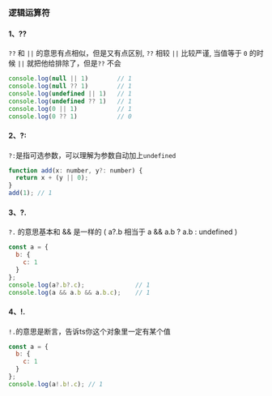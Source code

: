 ### 逻辑运算符

#### 1、??

`??` 和 `||` 的意思有点相似，但是又有点区别, `??` 相较 `||` 比较严谨, 当值等于 `0` 的时候 `||` 就把他给排除了，但是`??` 不会

```js
console.log(null || 1)        // 1
console.log(null ?? 1)        // 1
console.log(undefined || 1)   // 1
console.log(undefined ?? 1)   // 1
console.log(0 || 1)           // 1
console.log(0 ?? 1)           // 0
```

#### 2、?:

`?:`是指可选参数，可以理解为参数自动加上`undefined`

```js
function add(x: number, y?: number) {
  return x + (y || 0);
}
add(1); // 1
```

#### 3、?.

`?.` 的意思基本和 && 是一样的 ( a?.b 相当于 a && a.b ? a.b : undefined )

```js
const a = {
  b: { 
    c: 1
  }
};
console.log(a?.b?.c);              // 1
console.log(a && a.b && a.b.c);    // 1
```

#### 4、!.

`!.`的意思是断言，告诉ts你这个对象里一定有某个值

```js
const a = {
  b: { 
    c: 1
  }
};
console.log(a!.b!.c); // 1
```
